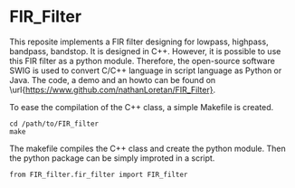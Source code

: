 # FIR_Filter
This reposite implements a FIR filter designing for lowpass, highpass, bandpass, bandstop. It is designed in C++. However, it is possible to use this FIR filter as a python module. Therefore, the open-source software SWIG is used to convert C/C++ language in script language as Python or Java. The code, a demo and an howto can be found on \url{https://www.github.com/nathanLoretan/FIR_Filter}.

To ease the compilation of the C++ class, a simple Makefile is created.

    cd /path/to/FIR_filter 
    make

The makefile compiles the C++ class and create the python module. Then the python package can be simply improted in a script.
    
    from FIR_filter.fir_filter import FIR_filter

